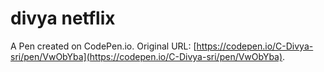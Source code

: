 # divya netflix

A Pen created on CodePen.io. Original URL: [https://codepen.io/C-Divya-sri/pen/VwObYba](https://codepen.io/C-Divya-sri/pen/VwObYba).


